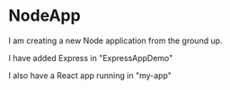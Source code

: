# NodeApp

I am creating a new Node application from the ground up.

I have added Express in "ExpressAppDemo"

I also have a React app running in "my-app"

